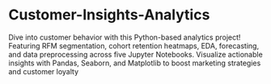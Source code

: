 # Customer-Insights-Analytics
Dive into customer behavior with this Python-based analytics project! Featuring RFM segmentation, cohort retention heatmaps, EDA, forecasting, and data preprocessing across five Jupyter Notebooks. Visualize actionable insights with Pandas, Seaborn, and Matplotlib to boost marketing strategies and customer loyalty
